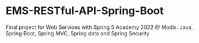 # EMS-RESTful-API-Spring-Boot
Final project for Web Services with Spring 5 Academy 2022 @ Modis. Java, Spring Boot, Spring MVC, Spring data and Spring Security

